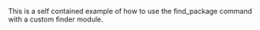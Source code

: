 This is a self contained example of how to use the find_package command with a custom finder module.
